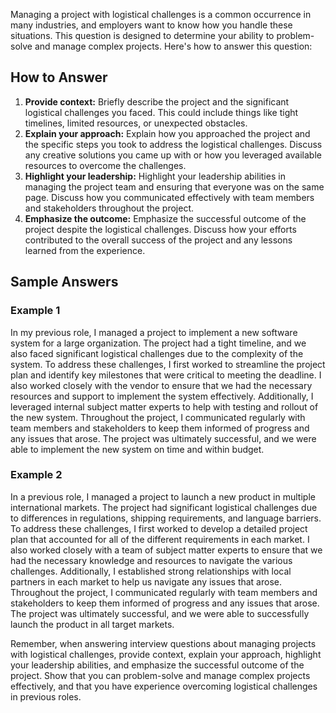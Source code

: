 
Managing a project with logistical challenges is a common occurrence in many industries, and employers want to know how you handle these situations. This question is designed to determine your ability to problem-solve and manage complex projects. Here's how to answer this question:

How to Answer
-------------

1. **Provide context:** Briefly describe the project and the significant logistical challenges you faced. This could include things like tight timelines, limited resources, or unexpected obstacles.
2. **Explain your approach:** Explain how you approached the project and the specific steps you took to address the logistical challenges. Discuss any creative solutions you came up with or how you leveraged available resources to overcome the challenges.
3. **Highlight your leadership:** Highlight your leadership abilities in managing the project team and ensuring that everyone was on the same page. Discuss how you communicated effectively with team members and stakeholders throughout the project.
4. **Emphasize the outcome:** Emphasize the successful outcome of the project despite the logistical challenges. Discuss how your efforts contributed to the overall success of the project and any lessons learned from the experience.

Sample Answers
--------------

### Example 1

In my previous role, I managed a project to implement a new software system for a large organization. The project had a tight timeline, and we also faced significant logistical challenges due to the complexity of the system. To address these challenges, I first worked to streamline the project plan and identify key milestones that were critical to meeting the deadline. I also worked closely with the vendor to ensure that we had the necessary resources and support to implement the system effectively. Additionally, I leveraged internal subject matter experts to help with testing and rollout of the new system. Throughout the project, I communicated regularly with team members and stakeholders to keep them informed of progress and any issues that arose. The project was ultimately successful, and we were able to implement the new system on time and within budget.

### Example 2

In a previous role, I managed a project to launch a new product in multiple international markets. The project had significant logistical challenges due to differences in regulations, shipping requirements, and language barriers. To address these challenges, I first worked to develop a detailed project plan that accounted for all of the different requirements in each market. I also worked closely with a team of subject matter experts to ensure that we had the necessary knowledge and resources to navigate the various challenges. Additionally, I established strong relationships with local partners in each market to help us navigate any issues that arose. Throughout the project, I communicated regularly with team members and stakeholders to keep them informed of progress and any issues that arose. The project was ultimately successful, and we were able to successfully launch the product in all target markets.

Remember, when answering interview questions about managing projects with logistical challenges, provide context, explain your approach, highlight your leadership abilities, and emphasize the successful outcome of the project. Show that you can problem-solve and manage complex projects effectively, and that you have experience overcoming logistical challenges in previous roles.
